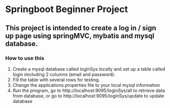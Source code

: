# Springboot Beginner Project

## This project is intended to create a log in / sign up page using springMVC, mybatis and mysql database. 

### How to use this

1. Create a mysql database called loginSys locally and set up a table called login imcluding 2 columns (email and password).
2. Fill the table with several rows for testing.
3. Change the applications.properties file to your local mysql information
4. Run the program, go to http://localhost:9095/loginSys/all to retrieve data from database, or go to http://localhost:9095/loginSys/update to update database
